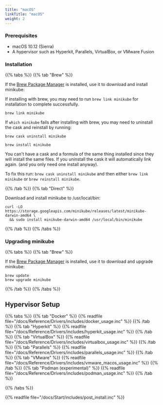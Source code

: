 ```yaml
---
title: "macOS"
linkTitle: "macOS"
weight: 2
---
```


### Prerequisites

* macOS 10.12 (Sierra)
* A hypervisor such as Hyperkit, Parallels, VirtualBox, or VMware Fusion

### Installation

{{% tabs %}}
{{% tab "Brew" %}}

If the [Brew Package Manager](https://brew.sh/) is installed, use it to download and install minikube:

If installing with brew, you may need to run `brew link minikube` for installation to complete successfully.

```shell
brew link minikube
```

If `which minikube` fails after installing with brew, you may need to uninstall the cask and reinstall by running:

```
brew cask uninstall minikube

brew install minikube
```

You can't have a cask and a formula of the same thing installed since they will install the same files. If you uninstall the cask it will automatically link again. (and you only need one install anyway).

To fix this run:
`brew cask uninstall minikube` and then either `brew link minikube` or `brew reinstall minikube`.


{{% /tab %}}
{{% tab "Direct" %}}

Download and install minikube to /usr/local/bin:

```shell
curl -LO https://storage.googleapis.com/minikube/releases/latest/minikube-darwin-amd64 \
  && sudo install minikube-darwin-amd64 /usr/local/bin/minikube
```
{{% /tab %}}
{{% /tabs %}}

### Upgrading minikube

{{% tabs %}}
{{% tab "Brew" %}}

If the [Brew Package Manager](https://brew.sh/) is installed, use it to download and upgrade minikube:

```shell
brew update
brew upgrade minikube
```

{{% /tab %}}
{{% /tabs %}}

## Hypervisor Setup

{{% tabs %}}
{{% tab "Docker" %}}
{{% readfile file="/docs/Reference/Drivers/includes/docker_usage.inc" %}}
{{% /tab %}}
{{% tab "Hyperkit" %}}
{{% readfile file="/docs/Reference/Drivers/includes/hyperkit_usage.inc" %}}
{{% /tab %}}
{{% tab "VirtualBox" %}}
{{% readfile file="/docs/Reference/Drivers/includes/virtualbox_usage.inc" %}}
{{% /tab %}}
{{% tab "Parallels" %}}
{{% readfile file="/docs/Reference/Drivers/includes/parallels_usage.inc" %}}
{{% /tab %}}
{{% tab "VMware" %}}
{{% readfile file="/docs/Reference/Drivers/includes/vmware_macos_usage.inc" %}}
{{% /tab %}}
{{% tab "Podman (experimental)" %}}
{{% readfile file="/docs/Reference/Drivers/includes/podman_usage.inc" %}}
{{% /tab %}}

{{% /tabs %}}

{{% readfile file="/docs/Start/includes/post_install.inc" %}}
